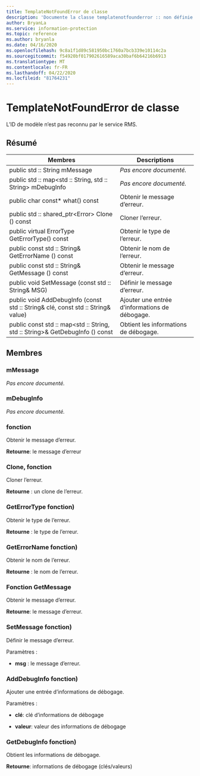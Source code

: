 ```yaml
---
title: TemplateNotFoundError de classe
description: 'Documente la classe templatenotfounderror :: non définie du kit de développement logiciel (SDK) Microsoft Information Protection (MIP).'
author: BryanLa
ms.service: information-protection
ms.topic: reference
ms.author: bryanla
ms.date: 04/16/2020
ms.openlocfilehash: 9c8a1f1d89c581950bc1760a7bcb339e10114c2a
ms.sourcegitcommit: f54920bf017902616589aca30baf6b64216b6913
ms.translationtype: MT
ms.contentlocale: fr-FR
ms.lasthandoff: 04/22/2020
ms.locfileid: "81764231"
---
```

# <a name="class-templatenotfounderror"></a>TemplateNotFoundError de classe 
L’ID de modèle n’est pas reconnu par le service RMS.
  
## <a name="summary"></a>Résumé
 Membres                        | Descriptions                                
--------------------------------|---------------------------------------------
public std :: String mMessage  | _Pas encore documenté._
public std :: map\<std :: String, std :: String\> mDebugInfo  | _Pas encore documenté._
public char const* what() const  |  Obtenir le message d’erreur.
public std :: shared_ptr\<Error\> Clone () const  |  Cloner l’erreur.
public virtual ErrorType GetErrorType() const  |  Obtenir le type de l’erreur.
public const std :: String& GetErrorName () const  |  Obtenir le nom de l’erreur.
public const std :: String& GetMessage () const  |  Obtenir le message d’erreur.
public void SetMessage (const std :: String& MSG)  |  Définir le message d’erreur.
public void AddDebugInfo (const std :: String& clé, const std :: String& value)  |  Ajouter une entrée d’informations de débogage.
public const std :: map\<std :: String, std :: String\>& GetDebugInfo () const  |  Obtient les informations de débogage.
  
## <a name="members"></a>Membres
  
### <a name="mmessage"></a>mMessage
_Pas encore documenté._

  
### <a name="mdebuginfo"></a>mDebugInfo
_Pas encore documenté._

  
### <a name="what-function"></a>fonction
Obtenir le message d’erreur.

  
**Retourne**: le message d’erreur
  
### <a name="clone-function"></a>Clone, fonction
Cloner l’erreur.

  
**Retourne** : un clone de l’erreur.
  
### <a name="geterrortype-function"></a>GetErrorType fonction)
Obtenir le type de l’erreur.

  
**Retourne** : le type de l’erreur.
  
### <a name="geterrorname-function"></a>GetErrorName fonction)
Obtenir le nom de l’erreur.

  
**Retourne** : le nom de l’erreur.
  
### <a name="getmessage-function"></a>Fonction GetMessage
Obtenir le message d’erreur.

  
**Retourne**: le message d’erreur.
  
### <a name="setmessage-function"></a>SetMessage fonction)
Définir le message d’erreur.

Paramètres :  
* **msg** : le message d’erreur.


  
### <a name="adddebuginfo-function"></a>AddDebugInfo fonction)
Ajouter une entrée d’informations de débogage.

Paramètres :  
* **clé**: clé d’informations de débogage 


* **valeur**: valeur des informations de débogage


  
### <a name="getdebuginfo-function"></a>GetDebugInfo fonction)
Obtient les informations de débogage.

  
**Retourne**: informations de débogage (clés/valeurs)